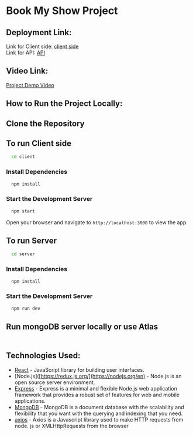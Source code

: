 # Book My Show Project

## Deployment Link:
Link for Client side: [client side](https://book-my-show-beryl-two.vercel.app/) <br>
Link for API: [API](https://booking-4lm3.onrender.com/api/booking) 


## Video Link:
[Project Demo Video](https://youtube.com)


## How to Run the Project Locally:

## Clone the Repository

## To run Client side
```bash
  cd client
```
### Install Dependencies
```bash
  npm install
```
### Start the Development Server
```bash
  npm start
```
Open your browser and navigate to `http://localhost:3000` to view the app.

## To run Server 
```bash
  cd server
```
### Install Dependencies
```bash
  npm install
```
### Start the Development Server
```bash
  npm run dev
```

## Run mongoDB server locally or use Atlas <br> <br>

## Technologies Used:
- [React](https://reactjs.org/) - JavaScript library for building user interfaces.
- [Node.js]([https://redux.js.org/](https://nodejs.org/en) - Node.js is an open source server environment.
- [Express](https://expressjs.com/) - Express is a minimal and flexible Node.js web application framework that provides a robust set of features for web and mobile applications.
- [MongoDB](https://www.mongodb.com/what-is-mongodb) - MongoDB is a document database with the scalability and flexibility that you want with the querying and indexing that you need.
- [axios](https://axios-http.com/docs/intro) - Axios is a Javascript library used to make HTTP requests from node. js or XMLHttpRequests from the browser
